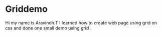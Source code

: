 # Griddemo

Hi my name is Aravindh.T
I learned how to create web page using grid on css and done one small demo using grid .
